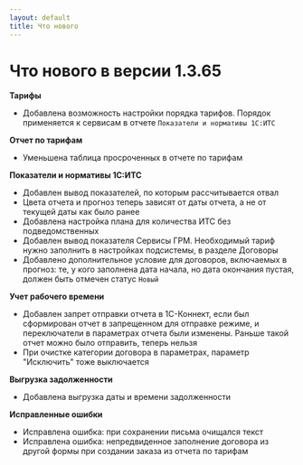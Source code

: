 ```yaml
---
layout: default
title: Что нового
---
```


# Что нового в версии 1.3.65

**Тарифы**

* Добавлена возможность настройки порядка тарифов. Порядок применяется к сервисам в отчете `Показатели и нормативы 1С:ИТС`

**Отчет по тарифам**

* Уменьшена таблица просроченных в отчете по тарифам

**Показатели и нормативы 1С:ИТС**

* Добавлен вывод показателей, по которым рассчитывается отвал 
* Цвета отчета и прогноз теперь зависят от даты отчета, а не от текущей даты как было ранее
* Добавлена настройка плана для количества ИТС без подведомственных
* Добавлен вывод показателя Сервисы ГРМ. Необходимый тариф нужно заполнить в настройках подсистемы, в разделе Договоры
* Добавлено дополнительное условие для договоров, включаемых в прогноз: те, у кого заполнена дата начала, но дата окончания пустая, должен быть отмечен статус `Новый`

**Учет рабочего времени**

* Добавлен запрет отправки отчета в 1С-Коннект, если был сформирован отчет в запрещенном для отправке режиме, и переключатели в параметрах отчета были изменены. Раньше такой отчет можно было отправить, теперь нельзя
* При очистке категории договора в параметрах, параметр "Исключить" тоже выключается

**Выгрузка задолженности**

* Добавлена выгрузка даты и времени задолженности

**Исправленные ошибки**

* Исправлена ошибка: при сохранении письма очищался текст
* Исправлена ошибка: непредвиденное заполнение договора из другой формы при создании заказа из отчета по тарифам
